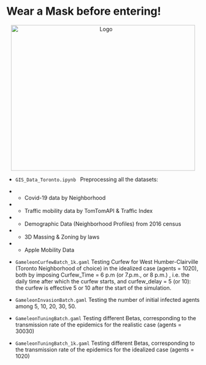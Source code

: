 # Wear a Mask before entering! 

<p align="center">
  <a href="https://github.com/sazio/GAMELEON">
    <img src="https://github.com/sazio/GAMELEON/blob/master/Img/GAMELEON_Masked.png?raw=true" alt="Logo" width="480" height="380">
  </a>
</p>


*  ```GIS_Data_Toronto.ipynb ``` Preprocessing all the datasets:
* * Covid-19 data by Neighborhood 
* * Traffic mobility data by TomTomAPI & Traffic Index
* * Demographic Data (Neighborhood Profiles) from 2016 census 
* * 3D Massing & Zoning by laws 
* * Apple Mobility Data 


*  ``` GameleonCurfewBatch_1k.gaml ``` Testing Curfew for West Humber-Clairville (Toronto Neighborhood of choice) in the idealized case (agents = 1020), both by imposing Curfew_Time = 6 p.m (or 7.p.m., or 8 p.m.) , i.e. the daily time after which the curfew starts, and curfew_delay = 5 (or 10): the curfew is effective 5 or 10  after the start of the simulation.

*  ``` GameleonInvasionBatch.gaml ``` Testing the number of initial infected agents among 5, 10, 20, 30, 50.

*  ``` GameleonTuningBatch.gaml ``` Testing different Betas, corresponding to the transmission rate of the epidemics for the realistic case (agents = 30030)

*  ``` GameleonTuningBatch_1k.gaml ``` Testing different Betas, corresponding to the transmission rate of the epidemics for the idealized case (agents = 1020)
